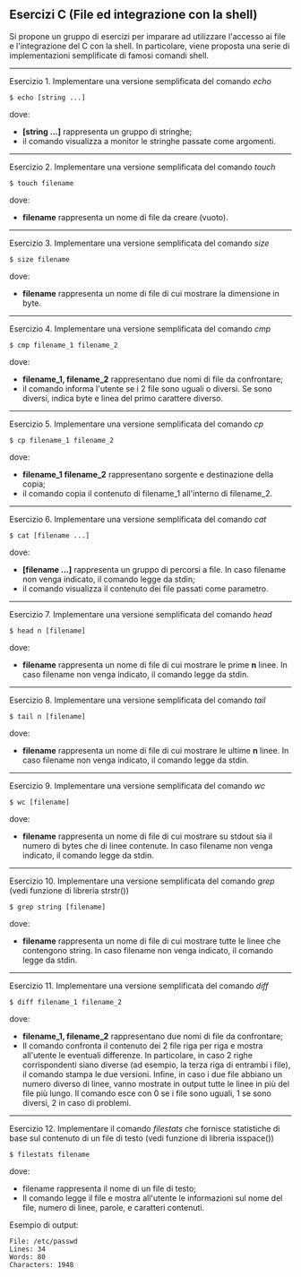 ﻿## Esercizi C (File ed integrazione con la shell)

Si propone un gruppo di esercizi per imparare ad utilizzare l'accesso ai file e l'integrazione del C con la shell. In
particolare, viene proposta una serie di implementazioni semplificate di famosi comandi shell.

--- 

Esercizio 1. Implementare una versione semplificata del comando *echo*

```shell
$ echo [string ...]
```

dove:

* **[string ...]** rappresenta un gruppo di stringhe;
* il comando visualizza a monitor le stringhe passate come argomenti.

---

Esercizio 2. Implementare una versione semplificata del comando *touch*

```shell
$ touch filename
```

dove:

* **filename** rappresenta un nome di file da creare (vuoto).

---

Esercizio 3. Implementare una versione semplificata del comando *size*

```shell
$ size filename
```

dove:

* **filename** rappresenta un nome di file di cui mostrare la dimensione in byte.

---

Esercizio 4. Implementare una versione semplificata del comando *cmp*

```shell
$ cmp filename_1 filename_2
```

dove:

* **filename_1, filename_2** rappresentano due nomi di file da confrontare;
* il comando informa l'utente se i 2 file sono uguali o diversi. Se sono diversi, indica byte e linea del primo carattere diverso.

---

Esercizio 5. Implementare una versione semplificata del comando *cp*

```shell
$ cp filename_1 filename_2
```

dove:

* **filename_1 filename_2** rappresentano sorgente e destinazione della copia;
* il comando copia il contenuto di filename_1 all'interno di filename_2.

---

Esercizio 6. Implementare una versione semplificata del comando *cat*

```shell
$ cat [filename ...]
```

dove:

* **[filename ...]** rappresenta un gruppo di percorsi a file. In caso filename non venga indicato, il comando legge da stdin;
* il comando visualizza il contenuto dei file passati come parametro.

---

Esercizio 7. Implementare una versione semplificata del comando *head*

```shell
$ head n [filename]
```

dove:

* **filename** rappresenta un nome di file di cui mostrare le prime **n** linee. In caso filename non venga indicato, il comando legge da stdin.

---

Esercizio 8. Implementare una versione semplificata del comando *tail*

```shell
$ tail n [filename]
```

dove:

* **filename** rappresenta un nome di file di cui mostrare le ultime **n** linee. In caso filename non venga indicato, il comando legge da stdin.

---

Esercizio 9. Implementare una versione semplificata del comando *wc*

```shell
$ wc [filename]
```

dove:

* **filename** rappresenta un nome di file di cui mostrare su stdout sia il numero di bytes che di linee contenute. In caso filename non venga indicato, il comando legge da stdin.

---

Esercizio 10. Implementare una versione semplificata del comando *grep* (vedi funzione di libreria strstr())

```shell
$ grep string [filename]
```

dove:

* **filename** rappresenta un nome di file di cui mostrare tutte le linee che contengono string. In caso filename non venga indicato, il comando legge da stdin.

---

Esercizio 11. Implementare una versione semplificata del comando *diff*

```shell
$ diff filename_1 filename_2
```

dove:

* **filename_1, filename_2** rappresentano due nomi di file da confrontare; 
* Il comando confronta il contenuto dei 2 file riga per riga e mostra all'utente le eventuali differenze. In particolare, in caso 2 righe corrispondenti siano diverse (ad esempio, la terza riga di entrambi i file), il comando stampa le due versioni. Infine, in caso i due file abbiano un numero diverso di linee, vanno mostrate in output tutte le linee in più del file più lungo. Il comando esce con 0 se i file sono uguali, 1 se sono diversi, 2 in caso di problemi.

---

Esercizio 12. Implementare il comando *filestats* che fornisce statistiche di base sul contenuto di un file di testo (vedi funzione di libreria isspace())

```shell
$ filestats filename
```

dove:

* filename rappresenta il nome di un file di testo;
* Il comando legge il file e mostra all'utente le informazioni sul nome del file, numero di linee, parole, e caratteri contenuti.

Esempio di output:

```shell
File: /etc/passwd
Lines: 34
Words: 80
Characters: 1948
```
